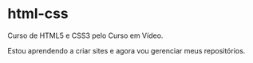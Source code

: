 # html-css
 Curso de HTML5 e CSS3 pelo Curso em Vídeo.

Estou aprendendo a criar sites e agora vou gerenciar meus
repositórios.

<a href="">
